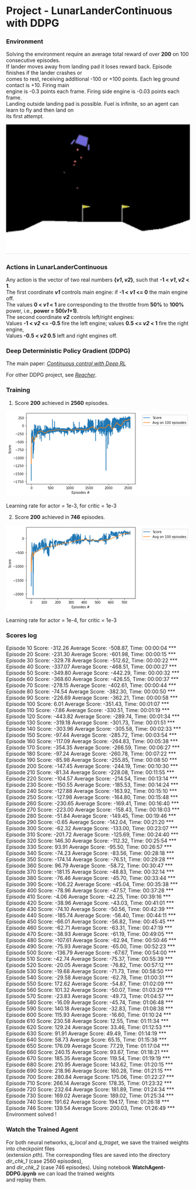 # Project -  LunarLanderContinuous with DDPG

### Environment

Solving the environment require an average total reward of over **200** on 100 consecutive episodes.   
If lander moves away from landing pad it loses reward back. Episode finishes if the lander crashes or   
comes to rest, receiving additional -100 or +100 points. Each leg ground contact is +10. Firing main   
engine is -0.3 points each frame. Firing side engine is -0.03 points each frame.   
Landing outside landing pad is possible. Fuel is infinite, so an agent can learn to fly and then land on   
its first attempt.

![](images/LunaLander_300.png)

### Actions in LunarLanderContinuous   

Any action is the vector of two real numbers **{_v1_, _v2_}**, such that **-1 < _v1_, _v2_ < 1**.    
The first coordinate **_v1_** controls main engine: if **-1 < _v1_ <= 0** the main engine off.     
The values  **0 < _v1_ < 1** are corresponding to the throttle from **50%** to **100%** power, i.e., **power = 50(_v1_+1)**.     
The second coordinate **_v2_** controls left/right engines:        
Values  **-1 < _v2_ <= -0.5** fire the left engine; values  **0.5 <= _v2_ <  1** fire the right engine,    
Values  **-0.5 < _v2_ 0.5** left and right engines off.   

### Deep Deterministic Policy Gradient (DDPG)

The main paper: [_Continuous control with Deep RL_](https://arxiv.org/abs/1509.02971)

For other DDPG project, see [_Reacher_](https://github.com/Rafael1s/Deep-Reinforcement-Learning-Udacity/tree/master/Project-2_Continuous-Control-Reacher-DDPG).




### Training

1. Score **200** achieved in **2560** episodes.

![](images/plot-LLC-v2-DDPG-2_2560epis.png)

Learning rate for actor = 1e-3, for critic = 1e-3

2. Score **200** achieved in **746** episodes.

![](images/plot-LLC-v2-test-LR_ACTOR-0.001-DDPG_746epis.png)

Learning rate for actor = 1e-4, for critic = 1e-3

### Scores log 

Episode 10 Score: -312.26 Average Score: -508.87, Time: 00:00:04 ***    
Episode 20 Score: -231.30 Average Score: -601.98, Time: 00:00:15 ***    
Episode 30 Score: -329.78 Average Score: -512.62, Time: 00:00:22 ***    
Episode 40 Score: -337.07 Average Score: -468.51, Time: 00:00:27 ***    
Episode 50 Score: -349.80 Average Score: -442.29, Time: 00:00:32 ***    
Episode 60 Score: -368.60 Average Score: -426.55, Time: 00:00:37 ***    
Episode 70 Score: -278.15 Average Score: -402.61, Time: 00:00:44 ***    
Episode 80 Score: -74.54 Average Score: -382.30, Time: 00:00:50 ***    
Episode 90 Score: -226.69 Average Score: -362.21, Time: 00:00:58 ***    
Episode 100 Score: 6.01 Average Score: -351.43, Time: 00:01:07 ***    
Episode 110 Score: -7.86 Average Score: -330.51, Time: 00:01:19 ***    
Episode 120 Score: -443.82 Average Score: -289.74, Time: 00:01:34 ***    
Episode 130 Score: -319.18 Average Score: -301.73, Time: 00:01:51 ***    
Episode 140 Score: -303.96 Average Score: -305.58, Time: 00:02:33 ***    
Episode 150 Score: -97.44 Average Score: -285.72, Time: 00:03:54 ***    
Episode 160 Score: -117.09 Average Score: -264.83, Time: 00:05:38 ***    
Episode 170 Score: -354.35 Average Score: -266.59, Time: 00:06:27 ***    
Episode 180 Score: -97.24 Average Score: -260.78, Time: 00:07:22 ***    
Episode 190 Score: -85.98 Average Score: -255.85, Time: 00:08:50 ***    
Episode 200 Score: -147.45 Average Score: -244.19, Time: 00:10:30 ***    
Episode 210 Score: -81.34 Average Score: -228.08, Time: 00:11:55 ***    
Episode 220 Score: -104.57 Average Score: -214.54, Time: 00:13:14 ***    
Episode 230 Score: -150.55 Average Score: -185.53, Time: 00:14:24 ***    
Episode 240 Score: -127.88 Average Score: -163.92, Time: 00:15:10 ***    
Episode 250 Score: -127.98 Average Score: -164.80, Time: 00:15:48 ***    
Episode 260 Score: -230.65 Average Score: -169.41, Time: 00:16:40 ***    
Episode 270 Score: -223.00 Average Score: -158.43, Time: 00:18:03 ***    
Episode 280 Score: -51.84 Average Score: -149.45, Time: 00:19:46 ***    
Episode 290 Score: -0.65 Average Score: -142.04, Time: 00:21:20 ***    
Episode 300 Score: -62.32 Average Score: -133.00, Time: 00:23:07 ***    
Episode 310 Score: -201.72 Average Score: -125.69, Time: 00:24:40 ***    
Episode 320 Score: 146.30 Average Score: -112.32, Time: 00:25:54 ***    
Episode 330 Score: 93.91 Average Score: -95.50, Time: 00:26:57 ***    
Episode 340 Score: -74.23 Average Score: -83.56, Time: 00:28:18 ***    
Episode 350 Score: -174.14 Average Score: -76.51, Time: 00:29:28 ***    
Episode 360 Score: 96.79 Average Score: -58.72, Time: 00:30:47 ***    
Episode 370 Score: -181.15 Average Score: -48.83, Time: 00:32:14 ***    
Episode 380 Score: -76.46 Average Score: -45.70, Time: 00:33:44 ***    
Episode 390 Score: -106.22 Average Score: -45.04, Time: 00:35:38 ***    
Episode 400 Score: -78.96 Average Score: -47.57, Time: 00:37:28 ***    
Episode 410 Score: -4.06 Average Score: -42.25, Time: 00:39:16 ***    
Episode 420 Score: -38.96 Average Score: -43.03, Time: 00:41:01 ***    
Episode 430 Score: -74.10 Average Score: -50.56, Time: 00:42:39 ***    
Episode 440 Score: -185.74 Average Score: -56.40, Time: 00:44:11 ***    
Episode 450 Score: -66.01 Average Score: -56.82, Time: 00:45:45 ***    
Episode 460 Score: -62.71 Average Score: -63.31, Time: 00:47:19 ***    
Episode 470 Score: -38.93 Average Score: -61.19, Time: 00:49:05 ***    
Episode 480 Score: -107.61 Average Score: -62.94, Time: 00:50:46 ***    
Episode 490 Score: -75.93 Average Score: -65.00, Time: 00:52:23 ***    
Episode 500 Score: -136.79 Average Score: -67.67, Time: 00:54:00 ***    
Episode 510 Score: -42.74 Average Score: -75.37, Time: 00:55:39 ***    
Episode 520 Score: -20.05 Average Score: -76.82, Time: 00:57:12 ***    
Episode 530 Score: -19.68 Average Score: -71.73, Time: 00:58:50 ***    
Episode 540 Score: -29.58 Average Score: -62.78, Time: 01:00:31 ***    
Episode 550 Score: 172.62 Average Score: -54.87, Time: 01:02:09 ***    
Episode 560 Score: 101.32 Average Score: -50.07, Time: 01:03:29 ***    
Episode 570 Score: -23.83 Average Score: -49.73, Time: 01:04:57 ***    
Episode 580 Score: -16.09 Average Score: -45.74, Time: 01:06:48 ***    
Episode 590 Score: 140.18 Average Score: -32.83, Time: 01:08:38 ***    
Episode 600 Score: 115.93 Average Score: -16.60, Time: 01:10:24 ***    
Episode 610 Score: 230.58 Average Score: 12.55, Time: 01:11:34 ***    
Episode 620 Score: 129.24 Average Score: 33.46, Time: 01:12:53 ***    
Episode 630 Score: 91.91 Average Score: 49.49, Time: 01:14:19 ***    
Episode 640 Score: 58.73 Average Score: 65.15, Time: 01:15:38 ***    
Episode 650 Score: 176.09 Average Score: 77.29, Time: 01:17:04 ***    
Episode 660 Score: 240.15 Average Score: 93.67, Time: 01:18:21 ***    
Episode 670 Score: 185.35 Average Score: 119.54, Time: 01:19:19 ***    
Episode 680 Score: 210.95 Average Score: 143.62, Time: 01:20:15 ***    
Episode 690 Score: 218.96 Average Score: 160.28, Time: 01:21:15 ***    
Episode 700 Score: 280.84 Average Score: 175.06, Time: 01:22:27 ***    
Episode 710 Score: 266.14 Average Score: 178.35, Time: 01:23:32 ***    
Episode 720 Score: 232.64 Average Score: 181.89, Time: 01:24:34 ***    
Episode 730 Score: 169.02 Average Score: 189.02, Time: 01:25:34 ***    
Episode 740 Score: 191.62 Average Score: 194.17, Time: 01:26:18 ***    
Episode 746 Score: 139.54 Average Score: 200.03, Time: 01:26:49 ***    
Environment solved !   

### Watch the Trained Agent   
For both neural networks, _q_local_ and _q_traget_, we save the trained weights into checkpoint files    
(extension _pth_). The corresponding files are saved into the directory _dir_chk_1_  (case 2560 episodes),   
and _dir_chk_2_ (case 746 episodes). Using notebook **WatchAgent-DDPG.ipynb** we can load the trained weights   
and replay them.









